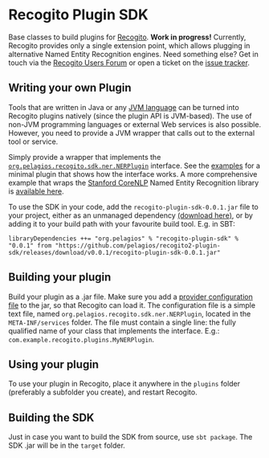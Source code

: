 # Recogito Plugin SDK

Base classes to build plugins for [Recogito](http://github.com/pelagios/recogito2).
__Work in progress!__ Currently, Recogito provides only a single extension point, which
allows plugging in alternative Named Entity Recognition engines. Need something else?
Get in touch via the [Recogito Users Forum](http://commons.pelagios.org/groups/recogito-users/)
or open a ticket on the [issue tracker](https://github.com/pelagios/recogito2-plugin-sdk/issues).

## Writing your own Plugin

Tools that are written in Java or any [JVM language](https://en.wikipedia.org/wiki/List_of_JVM_languages) 
can be turned into Recogito plugins natively (since the plugin API is JVM-based). The use of non-JVM 
programming languages or external Web services is also possible. However, you need to provide a
JVM wrapper that calls out to the external tool or service.

Simply provide a wrapper that implements the
[`org.pelagios.recogito.sdk.ner.NERPlugin`](https://github.com/pelagios/recogito2-plugin-sdk/blob/master/src/main/java/org/pelagios/recogito/sdk/ner/NERPlugin.java) interface. See the
[examples](https://github.com/pelagios/recogito2-plugin-sdk/tree/master/src/main/java/org/pelagios/recogito/sdk/examples/ner)
for a minimal plugin that shows how the interface works. A more comprehensive example that
wraps the [Stanford CoreNLP](http://stanfordnlp.github.io/CoreNLP/) Named Entity Recognition library is [available here](https://github.com/pelagios/recogito2/tree/master/plugins/org.pelagios/recogito.plugins.ner.stanford).

To use the SDK in your code, add the `recogito-plugin-sdk-0.0.1.jar` file to your project, either
as an unmanaged dependency [(download here)](https://github.com/pelagios/recogito2-plugin-sdk/releases/download/v0.0.1/recogito-plugin-sdk-0.0.1.jar),
or by adding it to your build path with your favourite build tool. E.g. in SBT:

```
libraryDependencies ++= "org.pelagios" % "recogito-plugin-sdk" % "0.0.1" from "https://github.com/pelagios/recogito2-plugin-sdk/releases/download/v0.0.1/recogito-plugin-sdk-0.0.1.jar"
 ```

## Building your plugin

Build your plugin as a .jar file. Make sure you add a [provider configuration file](http://docs.oracle.com/javase/7/docs/api/java/util/ServiceLoader.html) to the jar, so
that Recogito can load it. The configuration file is a simple text file, named
`org.pelagios.recogito.sdk.ner.NERPlugin`, located in the `META-INF/services` folder.
The file must contain a single line: the fully qualified name of your class that implements
the interface. E.g.: `com.example.recogito.plugins.MyNERPlugin`.

## Using your plugin

To use your plugin in Recogito, place it anywhere in the `plugins` folder (preferably a subfolder
you create), and restart Recogito.

## Building the SDK

Just in case you want to build the SDK from source, use `sbt package`. The SDK .jar will be
in the `target` folder.

